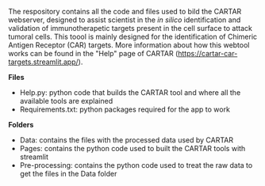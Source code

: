 The respository contains all the code and files used to bild the CARTAR webserver, designed to assist scientist in the _in silico_ identification and validation of immunotherapetic targets present in the cell surface to attack tumoral cells. This toool is mainly designed for the identification of Chimeric Antigen Receptor (CAR) targets. More information about how this webtool works can be found in the "Help" page of CARTAR (https://cartar-car-targets.streamlit.app/). 

**Files**
- Help.py: python code that builds the CARTAR tool and where all the available tools are explained
- Requirements.txt: python packages required for the app to work

**Folders**
- Data: contains the files with the processed data used by CARTAR
- Pages: contains the python code used to built the CARTAR tools with streamlit
- Pre-processing: contains the python code used to treat the raw data to get the files in the Data folder

